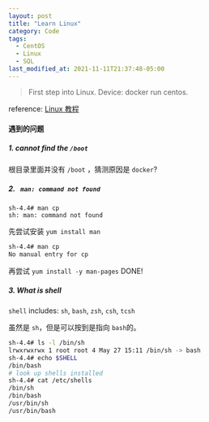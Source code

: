 ```yaml
---
layout: post
title: "Learn Linux"
category: Code
tags:
  - CentOS
  - Linux
  - SQL
last_modified_at: 2021-11-11T21:37:48-05:00
---
```




> First step into Linux. Device: docker run centos.

reference: [Linux 教程](https://www.runoob.com/linux/linux-system-contents.html)

#### 遇到的问题

##### 1. cannot find the `/boot`

根目录里面并没有 `/boot` ，猜测原因是 `docker`?

##### 2. ` man: command not found`

```shell
sh-4.4# man cp
sh: man: command not found
```

先尝试安装 `yum install man`

```bash
sh-4.4# man cp
No manual entry for cp
```

再尝试 `yum install -y man-pages` DONE!

##### 3. What is shell

`shell` includes: `sh`, `bash`, `zsh`, `csh`, `tcsh`

虽然是 `sh`，但是可以按到是指向 `bash`的。

```bash
sh-4.4# ls -l /bin/sh 
lrwxrwxrwx 1 root root 4 May 27 15:11 /bin/sh -> bash
sh-4.4# echo $SHELL
/bin/bash
# look up shells installed
sh-4.4# cat /etc/shells
/bin/sh
/bin/bash
/usr/bin/sh
/usr/bin/bash
```





